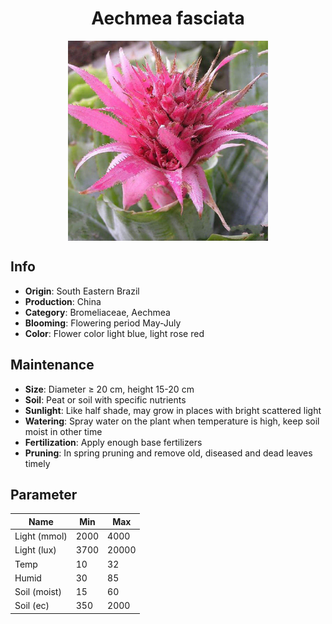 <h1 align='center'>Aechmea fasciata</h1>
<p align="center">
    <img 
        align='center'
        width='320'
        src="../images/aechmea fasciata.png" 
        alt='Aechmea fasciata' />
</p>

## Info

 - **Origin**: South Eastern Brazil
 - **Production**: China
 - **Category**: Bromeliaceae, Aechmea
 - **Blooming**: Flowering period May-July
 - **Color**: Flower color light blue, light rose red

## Maintenance

 - **Size**: Diameter ≥ 20 cm, height 15-20 cm
 - **Soil**: Peat or soil with specific nutrients
 - **Sunlight**: Like half shade, may grow in places with bright scattered light
 - **Watering**: Spray water on the plant when temperature is high, keep soil moist in other time
 - **Fertilization**: Apply enough base fertilizers
 - **Pruning**: In spring pruning and remove old, diseased and dead leaves timely

## Parameter

| Name         | Min  | Max   |
|--------------|------|-------|
| Light (mmol) | 2000 | 4000  |
| Light (lux)  | 3700 | 20000 |
| Temp         | 10    | 32    |
| Humid        | 30   | 85    |
| Soil (moist) | 15   | 60    |
| Soil (ec)    | 350  | 2000  |
